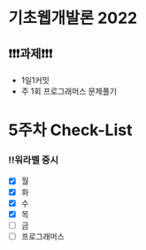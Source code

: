 # 기초웹개발론 2022

## ❗❗❗과제❗❗❗

- 1일1커밋
- 주 1회 프로그래머스 문제풀기

# 5주차 Check-List

### ‼️워라벨 중시

- [x] 월
- [x] 화
- [x] 수
- [x] 목
- [ ] 금
- [ ] 프로그래머스
